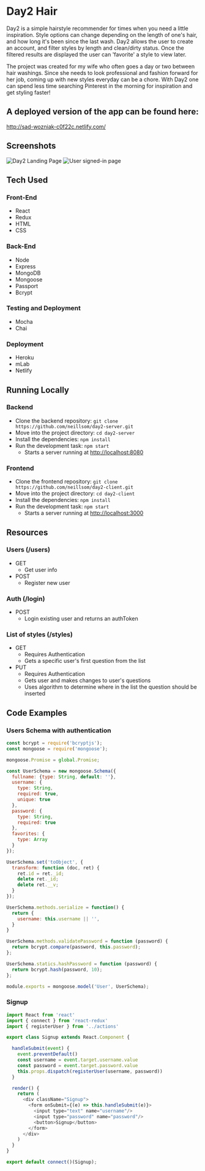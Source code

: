 # Day2 Hair

Day2 is a simple hairstyle recommender for times when you need a little inspiration. Style options can change depending on the length of one's hair, and how long it's been since the last wash. Day2 allows the user to create an account, and filter styles by length and clean/dirty status. Once the filtered results are displayed the user can 'favorite' a style to view later.

The project was created for my wife who often goes a day or two between hair washings. Since she needs to look professional and fashion forward for her job, coming up with new styles everyday can be a chore. With Day2 one can spend less time searching Pinterest in the morning for inspiration and get styling faster!

## A deployed version of the app can be found here:
http://sad-wozniak-c0f22c.netlify.com/

## Screenshots
![Day2 Landing Page](https://c2.staticflickr.com/2/1734/28804601858_f14d2bb842_o.jpg)
![User signed-in page](https://c2.staticflickr.com/2/1743/27809183957_eb6c476059_o.jpg)

## Tech Used

### Front-End
-   React
-   Redux
-   HTML
-   CSS

### Back-End
-   Node
-   Express
-   MongoDB
-   Mongoose
-   Passport
-   Bcrypt

### Testing and Deployment
-   Mocha
-   Chai

### Deployment
-   Heroku
-   mLab
-   Netlify

## Running Locally
### Backend
-   Clone the backend repository:  `git clone https://github.com/neillsom/day2-server.git`
-   Move into the project directory:  `cd day2-server`
-   Install the dependencies:  `npm install`
-   Run the development task:  `npm start`
    -   Starts a server running at  [http://localhost:8080](http://localhost:8080/)
### Frontend
- Clone the frontend repository: `git clone https://github.com/neillsom/day2-client.git`
- Move into the project directory:  `cd day2-client`
-   Install the dependencies:  `npm install`
-   Run the development task:  `npm start`
    -   Starts a server running at  [http://localhost:3000](http://localhost:3000/)

## Resources
### Users (/users)
-   GET
    -   Get user info
-   POST
    -   Register new user
### Auth (/login)
-   POST
    -   Login existing user and returns an authToken
### List of styles (/styles)
-   GET
    -   Requires Authentication
    -   Gets a specific user's first question from the list
-   PUT
    -   Requires Authentication
    -   Gets user and makes changes to user's questions
    -   Uses algorithm to determine where in the list the question should be inserted

## Code Examples

### Users Schema with authentication
```javascript
const bcrypt = require('bcryptjs');
const mongoose = require('mongoose');

mongoose.Promise = global.Promise;

const UserSchema = new mongoose.Schema({
  fullname: {type: String, default: ''},
  username: {
    type: String,
    required: true,
    unique: true
  },
  password: {
    type: String,
    required: true
  },
  favorites: {
    type: Array
  }
});

UserSchema.set('toObject', {
  transform: function (doc, ret) {
    ret.id = ret._id;
    delete ret._id;
    delete ret.__v;
  }
});

UserSchema.methods.serialize = function() {
  return {
    username: this.username || '',
  }
}

UserSchema.methods.validatePassword = function (password) {
  return bcrypt.compare(password, this.password);
};

UserSchema.statics.hashPassword = function (password) {
  return bcrypt.hash(password, 10);
};

module.exports = mongoose.model('User', UserSchema);
```

### Signup
```javascript
import React from 'react'
import { connect } from 'react-redux'
import { registerUser } from '../actions'

export class Signup extends React.Component {

  handleSubmit(event) {
    event.preventDefault()
    const username = event.target.username.value
    const password = event.target.password.value
    this.props.dispatch(registerUser(username, password))
  }

  render() {
    return (
      <div className="Signup">
        <form onSubmit={(e) => this.handleSubmit(e)}>
          <input type="text" name="username"/>
          <input type="password" name="password"/>
          <button>Signup</button>
        </form>
      </div>
    )
  }
}

export default connect()(Signup);
```
